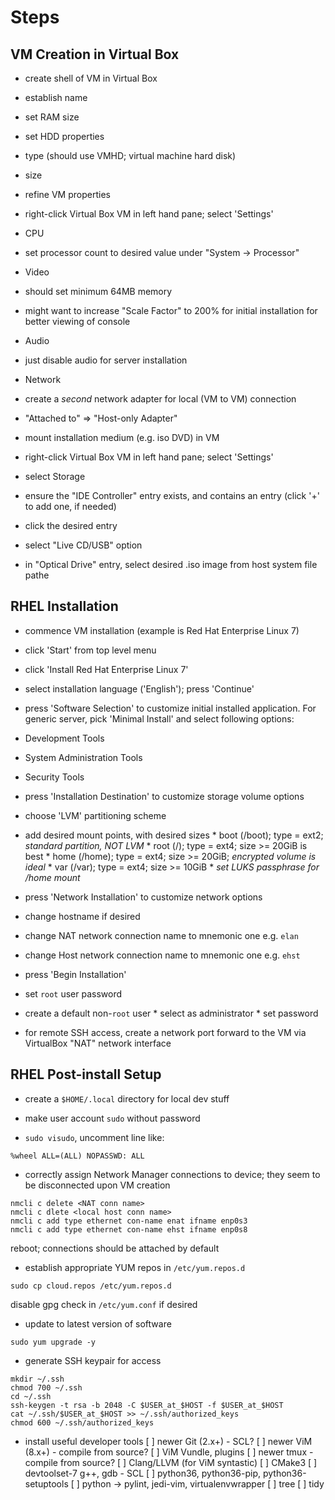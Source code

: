 # Steps 

## VM Creation in Virtual Box

* create shell of VM in Virtual Box
 * establish name
 * set RAM size
 * set HDD properties
  * type (should use VMHD; virtual machine hard disk)
  * size

* refine VM properties 
 * right-click Virtual Box VM in left hand pane; select 'Settings'
 * CPU
  * set processor count to desired value under "System -> Processor"
 * Video
  * should set minimum 64MB memory
  * might want to increase "Scale Factor" to 200% for initial installation for better viewing of console
 * Audio
  * just disable audio for server installation
 * Network
  * create a _second_ network adapter for local (VM to VM) connection
   * "Attached to" => "Host-only Adapter"

* mount installation medium (e.g. iso DVD) in VM
 * right-click Virtual Box VM in left hand pane; select 'Settings'
 * select Storage
 * ensure the "IDE Controller" entry exists, and contains an entry (click '+' to add one, if needed)
 * click the desired entry
  * select "Live CD/USB" option
  * in "Optical Drive" entry, select desired .iso image from host system file pathe

## RHEL Installation

* commence VM installation (example is Red Hat Enterprise Linux 7)
 * click 'Start' from top level menu
 * click 'Install Red Hat Enterprise Linux 7'
  * select installation language ('English'); press 'Continue'
  * press 'Software Selection' to customize initial installed application. For generic server, pick 'Minimal Install' and select following options:
   * Development Tools
   * System Administration Tools
   * Security Tools
  * press 'Installation Destination' to customize storage volume options
   * choose 'LVM' partitioning scheme
   * add desired mount points, with desired sizes
    * boot (/boot); type = ext2; _standard partition, NOT LVM_
    * root (/); type = ext4; size >= 20GiB is best
    * home (/home); type = ext4; size >= 20GiB; _encrypted volume is ideal_
    * var (/var); type = ext4; size >= 10GiB
    * _set LUKS passphrase for /home mount_
  * press 'Network Installation' to customize network options
   * change hostname if desired
   * change NAT network connection name to mnemonic one e.g. `elan`
   * change Host network connection name to mnemonic one e.g. `ehst`
  * press 'Begin Installation'
   * set `root` user password
   * create a default non-`root` user
    * select as administrator
    * set password 

* for remote SSH access, create a network port forward to the VM via VirtualBox "NAT" network interface

## RHEL Post-install Setup

* create a `$HOME/.local` directory for local dev stuff

* make user account `sudo` without password
 * `sudo visudo`, uncomment line like:
```
%wheel ALL=(ALL) NOPASSWD: ALL
```

* correctly assign Network Manager connections to device; they seem to be disconnected upon VM creation
```
nmcli c delete <NAT conn name>
nmcli c dlete <local host conn name>
nmcli c add type ethernet con-name enat ifname enp0s3 
nmcli c add type ethernet con-name ehst ifname enp0s8
``` 
reboot; connections should be attached by default

* establish appropriate YUM repos in `/etc/yum.repos.d`
```
sudo cp cloud.repos /etc/yum.repos.d
```
disable gpg check in `/etc/yum.conf` if desired

* update to latest version of software
```
sudo yum upgrade -y
```

* generate SSH keypair for access
```
mkdir ~/.ssh
chmod 700 ~/.ssh
cd ~/.ssh
ssh-keygen -t rsa -b 2048 -C $USER_at_$HOST -f $USER_at_$HOST
cat ~/.ssh/$USER_at_$HOST >> ~/.ssh/authorized_keys
chmod 600 ~/.ssh/authorized_keys
```

* install useful developer tools
  [ ] newer Git (2.x+) - SCL?
  [ ] newer ViM (8.x+) - compile from source?
  [ ] ViM Vundle, plugins
  [ ] newer tmux       - compile from source? 
  [ ] Clang/LLVM (for ViM syntastic)
  [ ] CMake3
  [ ] devtoolset-7 g++, gdb - SCL
  [ ] python36, python36-pip, python36-setuptools
  [ ] python -> pylint, jedi-vim, virtualenvwrapper
  [ ] tree
  [ ] tidy

